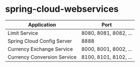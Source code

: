 # spring-cloud-webservices

|  Application           | Port              |
|------------------------|-------------------|
| Limit Service          | 8080, 8081, 8082, ...     |
| Spring Cloud Config Server  | 8888 |
| Currency Exchange Service | 8000, 8001, 8002, ... |
| Currency Conversion Service | 8100, 8101, 8102, ... |
